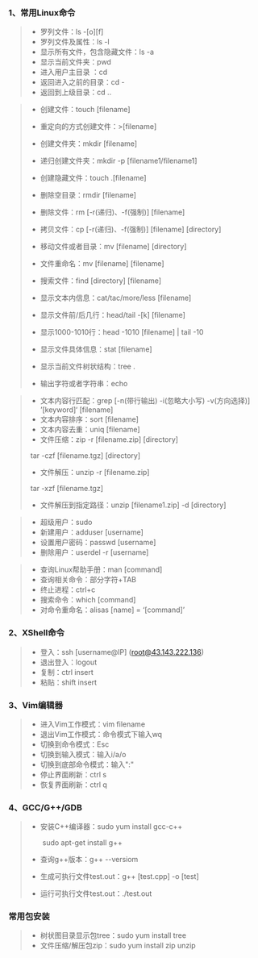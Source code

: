 ### 1、常用Linux命令

> - 罗列文件：ls -[o]\[f]
> - 罗列文件及属性：ls -l
> - 显示所有文件，包含隐藏文件：ls -a
> - 显示当前文件夹：pwd
> - 进入用户主目录 ：cd
> - 返回进入之前的目录：cd -
> - 返回到上级目录：cd ..

> - 创建文件：touch [filename]
> - 重定向的方式创建文件：>[filename]
> - 创建文件夹：mkdir [filename]
> - 递归创建文件夹：mkdir -p [filename1/filename1]
> - 创建隐藏文件：touch .[filename]
> - 删除空目录：rmdir [filename]
> - 删除文件：rm [-r(递归)、-f(强制)] [filename]
> - 拷贝文件：cp [-r(递归)、-f(强制)] [filename] [directory]
> - 移动文件或者目录：mv [filename] [directory]
> - 文件重命名：mv [filename] [filename]
> - 搜索文件：find [directory] [filename]
> - 显示文本内信息：cat/tac/more/less [filename]
> - 显示文件前/后几行：head/tail -[k] [filename]
> - 显示1000-1010行：head -1010 [filename] | tail -10
>
> - 显示文件具体信息：stat [filename]
> - 显示当前文件树状结构：tree .
> - 输出字符或者字符串：echo

> - 文本内容行匹配：grep [-n(带行输出) -i(忽略大小写) -v(方向选择)] ’[keyword]‘ [filename]
> - 文本内容排序：sort [filename]
> - 文本内容去重：uniq [filename]
> - 文件压缩：zip  -r [filename.zip] [directory]
>
> ​                           tar -czf [filename.tgz] [directory]
>
> - 文件解压：unzip -r [filename.zip]
>
> ​                           tar -xzf [filename.tgz]
>
> - 文件解压到指定路径：unzip [filename1.zip] -d [directory]

> - 超级用户：sudo
> - 新建用户：adduser [username]
> - 设置用户密码：passwd [username]
> - 删除用户：userdel -r [username]

> - 查询Linux帮助手册：man [command]
> - 查询相关命令：部分字符+TAB
> - 终止进程：ctrl+c
> - 搜索命令：which [command]
> - 对命令重命名：alisas  [name] = ‘[command]’

### 2、XShell命令

> - 登入：ssh [username@IP]      (root@43.143.222.136)
> - 退出登入：logout
> - 复制：ctrl insert
> - 粘贴：shift insert

### 3、Vim编辑器

>- 进入Vim工作模式：vim filename
>- 退出Vim工作模式：命令模式下输入wq
>- 切换到命令模式：Esc
>- 切换到输入模式：输入i/a/o
>- 切换到底部命令模式：输入":"
>- 停止界面刷新：ctrl  s
>- 恢复界面刷新：ctrl q

### 4、GCC/G++/GDB

> - 安装C++编译器：sudo yum install gcc-c++
>
>   ​                              sudo apt-get install g++
>
> - 查询g++版本：g++  --versiom
>
> - 生成可执行文件test.out：g++ [test.cpp] -o [test]
>
> - 运行可执行文件test.out：./test.out

### 常用包安装

> - 树状图目录显示包tree：sudo yum install tree
> - 文件压缩/解压包zip：sudo yum install zip unzip

